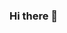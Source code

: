 ### Hi there 👋

<!--
**DamonReyes/DamonReyes** is a ✨ _special_ ✨ repository because its `README.md` (this file) appears on your GitHub profile.

I’m currently learning Data Science
Feel free to contact me on linkedin

> *Mi meta y/o sueno mas ambicioso es convertirme en un excelente científico de datos y estudiar la medicina desde mi campo.*
> _Aparte de trabajar con datos me encanta el arte y la lectura_
